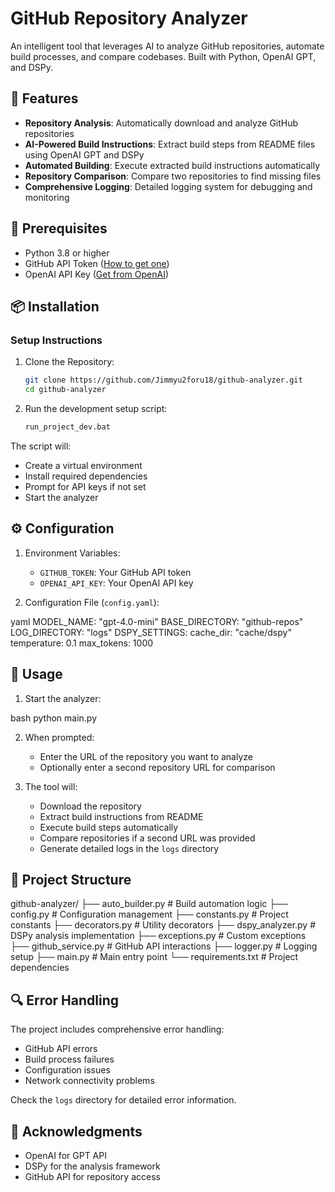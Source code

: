 # GitHub Repository Analyzer

An intelligent tool that leverages AI to analyze GitHub repositories, automate build processes, and compare codebases. Built with Python, OpenAI GPT, and DSPy.

## 🚀 Features

- **Repository Analysis**: Automatically download and analyze GitHub repositories
- **AI-Powered Build Instructions**: Extract build steps from README files using OpenAI GPT and DSPy
- **Automated Building**: Execute extracted build instructions automatically
- **Repository Comparison**: Compare two repositories to find missing files
- **Comprehensive Logging**: Detailed logging system for debugging and monitoring

## 🔧 Prerequisites

- Python 3.8 or higher
- GitHub API Token ([How to get one](https://github.com/settings/tokens))
- OpenAI API Key ([Get from OpenAI](https://platform.openai.com/api-keys))

## 📦 Installation

### Setup Instructions

1. Clone the Repository:

   ```bash
   git clone https://github.com/Jimmyu2foru18/github-analyzer.git
   cd github-analyzer

2. Run the development setup script:
   
   ```bash
   run_project_dev.bat

The script will:
- Create a virtual environment
- Install required dependencies
- Prompt for API keys if not set
- Start the analyzer

## ⚙️ Configuration

1. Environment Variables:
   - `GITHUB_TOKEN`: Your GitHub API token
   - `OPENAI_API_KEY`: Your OpenAI API key

2. Configuration File (`config.yaml`):

yaml
MODEL_NAME: "gpt-4.0-mini"
BASE_DIRECTORY: "github-repos"
LOG_DIRECTORY: "logs"
DSPY_SETTINGS:
cache_dir: "cache/dspy"
temperature: 0.1
max_tokens: 1000

## 🚀 Usage

1. Start the analyzer:

bash
python main.py


2. When prompted:
   - Enter the URL of the repository you want to analyze
   - Optionally enter a second repository URL for comparison

3. The tool will:
   - Download the repository
   - Extract build instructions from README
   - Execute build steps automatically
   - Compare repositories if a second URL was provided
   - Generate detailed logs in the `logs` directory

## 📁 Project Structure

github-analyzer/
├── auto_builder.py # Build automation logic
├── config.py # Configuration management
├── constants.py # Project constants
├── decorators.py # Utility decorators
├── dspy_analyzer.py # DSPy analysis implementation
├── exceptions.py # Custom exceptions
├── github_service.py # GitHub API interactions
├── logger.py # Logging setup
├── main.py # Main entry point
└── requirements.txt # Project dependencies


## 🔍 Error Handling

The project includes comprehensive error handling:
- GitHub API errors
- Build process failures
- Configuration issues
- Network connectivity problems

Check the `logs` directory for detailed error information.

## 🙏 Acknowledgments

- OpenAI for GPT API
- DSPy for the analysis framework
- GitHub API for repository access
